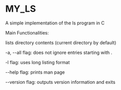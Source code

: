 # MY_LS

A simple implementation of the ls program in C

Main Functionalities:

  lists directory contents (current directory by default)

  -a, --all flag: does not ignore entries starting with .

  -l flag: uses long listing format

  --help flag: prints man page

  --version flag: outputs version information and exits

